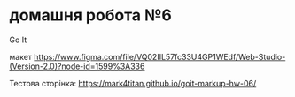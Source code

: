 # домашня робота №6
Go It

макет
https://www.figma.com/file/VQ02IIL57fc33U4GP1WEdf/Web-Studio-(Version-2.0)?node-id=1599%3A336

Тестова сторінка:
https://mark4titan.github.io/goit-markup-hw-06/
